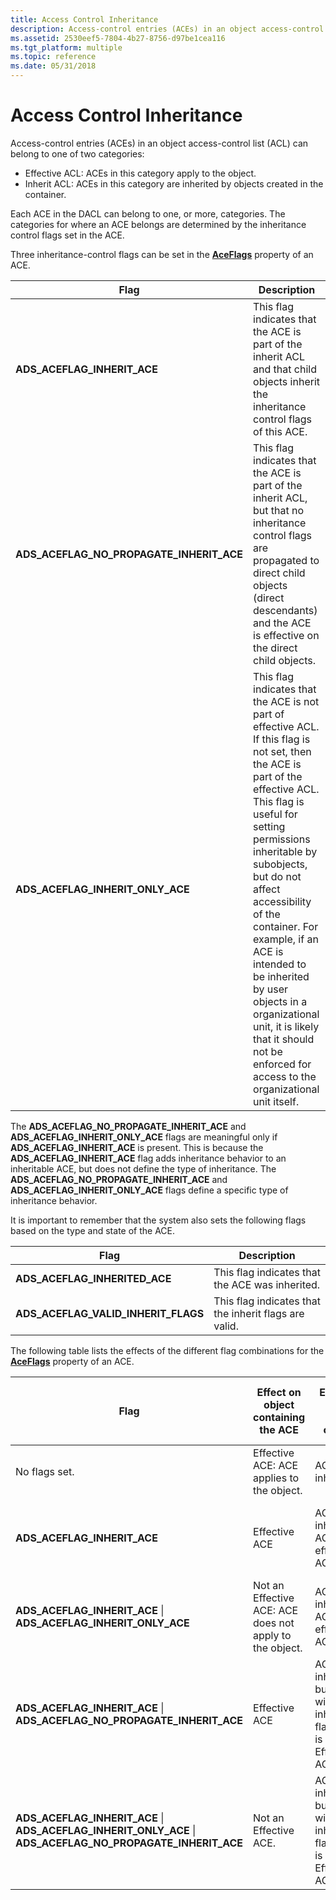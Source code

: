 ```yaml
---
title: Access Control Inheritance
description: Access-control entries (ACEs) in an object access-control list (ACL) can belong to either Effective ACL or Inherit ACL.
ms.assetid: 2530eef5-7804-4b27-8756-d97be1cea116
ms.tgt_platform: multiple
ms.topic: reference
ms.date: 05/31/2018
---
```


# Access Control Inheritance

Access-control entries (ACEs) in an object access-control list (ACL) can belong to one of two categories:

-   Effective ACL: ACEs in this category apply to the object.
-   Inherit ACL: ACEs in this category are inherited by objects created in the container.

Each ACE in the DACL can belong to one, or more, categories. The categories for where an ACE belongs are determined by the inheritance control flags set in the ACE.

Three inheritance-control flags can be set in the [**AceFlags**](/windows/desktop/ADSI/iadsaccesscontrolentry-property-methods) property of an ACE.



| Flag                                          | Description                                                                                                                                                                                                                                                                                                                                                                                                                                                   |
|-----------------------------------------------|---------------------------------------------------------------------------------------------------------------------------------------------------------------------------------------------------------------------------------------------------------------------------------------------------------------------------------------------------------------------------------------------------------------------------------------------------------------|
| **ADS\_ACEFLAG\_INHERIT\_ACE**                | This flag indicates that the ACE is part of the inherit ACL and that child objects inherit the inheritance control flags of this ACE.                                                                                                                                                                                                                                                                                                                         |
| **ADS\_ACEFLAG\_NO\_PROPAGATE\_INHERIT\_ACE** | This flag indicates that the ACE is part of the inherit ACL, but that no inheritance control flags are propagated to direct child objects (direct descendants) and the ACE is effective on the direct child objects.                                                                                                                                                                                                                                          |
| **ADS\_ACEFLAG\_INHERIT\_ONLY\_ACE**          | This flag indicates that the ACE is not part of effective ACL. If this flag is not set, then the ACE is part of the effective ACL. This flag is useful for setting permissions inheritable by subobjects, but do not affect accessibility of the container. For example, if an ACE is intended to be inherited by user objects in a organizational unit, it is likely that it should not be enforced for access to the organizational unit itself.<br/> |



 

The **ADS\_ACEFLAG\_NO\_PROPAGATE\_INHERIT\_ACE** and **ADS\_ACEFLAG\_INHERIT\_ONLY\_ACE** flags are meaningful only if **ADS\_ACEFLAG\_INHERIT\_ACE** is present. This is because the **ADS\_ACEFLAG\_INHERIT\_ACE** flag adds inheritance behavior to an inheritable ACE, but does not define the type of inheritance. The **ADS\_ACEFLAG\_NO\_PROPAGATE\_INHERIT\_ACE** and **ADS\_ACEFLAG\_INHERIT\_ONLY\_ACE** flags define a specific type of inheritance behavior.

It is important to remember that the system also sets the following flags based on the type and state of the ACE.



| Flag                                    | Description                                           |
|-----------------------------------------|-------------------------------------------------------|
| **ADS\_ACEFLAG\_INHERITED\_ACE**        | This flag indicates that the ACE was inherited.       |
| **ADS\_ACEFLAG\_VALID\_INHERIT\_FLAGS** | This flag indicates that the inherit flags are valid. |



 

The following table lists the effects of the different flag combinations for the [**AceFlags**](/windows/desktop/ADSI/iadsaccesscontrolentry-property-methods) property of an ACE.



| Flag                                                                                                                    | Effect on object containing the ACE                     | Effect on direct child objects                                                      | Effect on objects below direct children               |
|-------------------------------------------------------------------------------------------------------------------------|---------------------------------------------------------|-------------------------------------------------------------------------------------|-------------------------------------------------------|
| No flags set.                                                                                                           | Effective ACE: ACE applies to the object.               | ACE is not inherited.                                                               | ACE is not inherited.                                 |
| **ADS\_ACEFLAG\_INHERIT\_ACE**                                                                                          | Effective ACE                                           | ACE is inherited. ACE is an effective ACE.<br/>                               | ACE is inherited. ACE is an effective ACE.<br/> |
| **ADS\_ACEFLAG\_INHERIT\_ACE** \| **ADS\_ACEFLAG\_INHERIT\_ONLY\_ACE**                                                  | Not an Effective ACE: ACE does not apply to the object. | ACE is inherited. ACE is an effective ACE.<br/>                               | ACE is inherited. ACE is an effective ACE.<br/> |
| **ADS\_ACEFLAG\_INHERIT\_ACE** \| **ADS\_ACEFLAG\_NO\_PROPAGATE\_INHERIT\_ACE**                                         | Effective ACE                                           | ACE is inherited but without inheritance flags. ACE is an Effective ACE<br/>  | ACE is not inherited.                                 |
| **ADS\_ACEFLAG\_INHERIT\_ACE** \| **ADS\_ACEFLAG\_INHERIT\_ONLY\_ACE** \| **ADS\_ACEFLAG\_NO\_PROPAGATE\_INHERIT\_ACE** | Not an Effective ACE.                                   | ACE is inherited but without inheritance flags. ACE is an Effective ACE.<br/> | ACE is not inherited.                                 |



 

 

